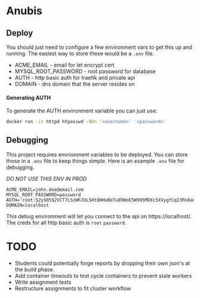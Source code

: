 # Anubis

## Deploy
You should just need to configure a few environment vars to get this up and running.
The easiest way to store these would be a `.env` file.

- ACME_EMAIL - email for let encrypt cert
- MYSQL_ROOT_PASSWORD - root password for database
- AUTH - http basic auth for traefik and private api
- DOMAIN - dns domain that the server resides on

#### Generating AUTH
To generate the AUTH environment variable you can just use: 

```bash
docker run -it httpd htpasswd -Bbn '<username>' '<password>' 
```

## Debugging
This project requires envrionment variables to be deployed. You can store those in
a `.env` file to keep things simple. Here is an example `.env` file for debugging.

*DO NOT USE THIS ENV IN PROD*

```
ACME_EMAIL=john.doe@email.com
MYSQL_ROOT_PASSWORD=password
AUTH='root:$2y$05$2VCT7LSzWh7ULSHtQHHxBeTu89WoE5W995MDXc5XVygYCqI3Rn8am'
DOMAIN=localhost
```

This debug environment will let you connect to the api on https://localhost/.
The creds for all http basic auth is `root` `password`.



# TODO 
- Students could potentially forge reports by dropping their own json's at the build phase.
- Add container timeouts to test cycle containers to prevent stale workers
- Write assignment tests
- Restructure assignments to fit cluster workflow

